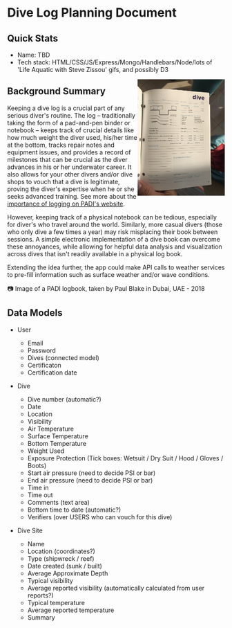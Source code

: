 # Dive Log Planning Document

## Quick Stats
+ Name: TBD
+ Tech stack: HTML/CSS/JS/Express/Mongo/Handlebars/Node/lots of 'Life Aquatic with Steve Zissou' gifs, and possibly D3

<img src="dive_log_example.jpeg" width="40%" align="right">

## Background Summary

Keeping a dive log is a crucial part of any serious diver's routine.  The log – traditionally taking the form of a pad-and-pen binder or notebook – keeps track of crucial details like how much weight the diver used, his/her time at the bottom, tracks repair notes and equipment issues, and provides a record of milestones that can be crucial as the diver advances in his or her underwater career.  It also allows for your other divers and/or dive shops to vouch that a dive is legitimate, proving the diver's expertise when he or she seeks advanced training. See more about the <a href="https://www2.padi.com/blog/2015/05/07/why-keeping-a-logbook-will-help-make-you-a-better-diver/">importance of logging on PADI's website</a>.

However, keeping track of a physical notebook can be tedious, especially for diver's who travel around the world.  Similarly, more casual divers (those who only dive a few times a year) may risk misplacing their book between sessions.  A simple electronic implementation of a dive book can overcome these annoyances, while allowing for helpful data analysis and visualization across dives that isn't readily available in a physical log book.  

Extending the idea further, the app could make API calls to weather services to pre-fill information such as surface weather and/or wave conditions.

:camera: Image of a PADI logbook, taken by Paul Blake in Dubai, UAE - 2018

## Data Models
+ User
  + Email
  + Password
  + Dives (connected model)
  + Certificaton
  + Certification date

+ Dive
  + Dive number (automatic?)
  + Date
  + Location
  + Visibility
  + Air Temperature
  + Surface Temperature
  + Bottom Temperature
  + Weight Used
  + Exposure Protection (Tick boxes: Wetsuit / Dry Suit / Hood / Gloves / Boots)
  + Start air pressure (need to decide PSI or bar)
  + End air pressure (need to decide PSI or bar)
  + Time in
  + Time out
  + Comments (text area)
  + Bottom time to date (automatic?)
  + Verifiers (over USERS who can vouch for this dive)

+ Dive Site
  + Name
  + Location (coordinates?)
  + Type (shipwreck / reef)
  + Date created (sunk / built)
  + Average Approximate Depth
  + Typical visibility
  + Average reported visibility (automatically calculated from user reports?)
  + Typical temperature
  + Average reported temperature
  + Summary

